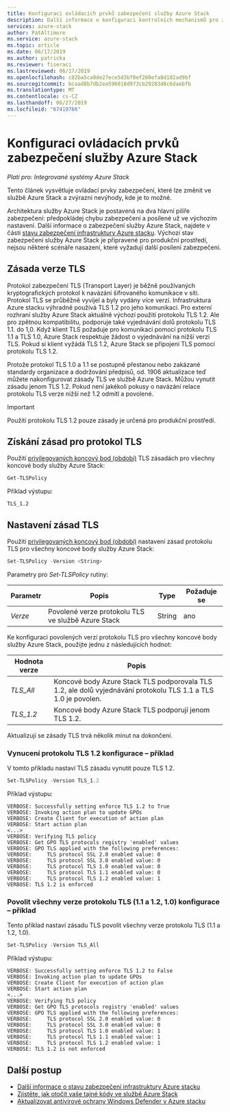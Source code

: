 ```yaml
---
title: Konfiguraci ovládacích prvků zabezpečení služby Azure Stack
description: Další informace o konfiguraci kontrolních mechanismů pro zabezpečení ve službě Azure Stack
services: azure-stack
author: PatAltimore
ms.service: azure-stack
ms.topic: article
ms.date: 06/17/2019
ms.author: patricka
ms.reviewer: fiseraci
ms.lastreviewed: 06/17/2019
ms.openlocfilehash: c82ba5ca0de27ece5d3bf0ef260efa8d182ad9bf
ms.sourcegitcommit: bcaad8b7db2ea596018d973cb29283d8c6daebfb
ms.translationtype: MT
ms.contentlocale: cs-CZ
ms.lasthandoff: 06/27/2019
ms.locfileid: "67419766"
---
```

# <a name="configure-azure-stack-security-controls"></a>Konfiguraci ovládacích prvků zabezpečení služby Azure Stack

*Platí pro: Integrované systémy Azure Stack*

Tento článek vysvětluje ovládací prvky zabezpečení, které lze změnit ve službě Azure Stack a zvýrazní nevýhody, kde je to možné.

Architektura služby Azure Stack je postavená na dva hlavní pilíře zabezpečení: předpokládej chybu zabezpečení a posílené už ve výchozím nastavení. Další informace o zabezpečení služby Azure Stack, najdete v části [stavu zabezpečení infrastruktury Azure stacku](azure-stack-security-foundations.md). Výchozí stav zabezpečení služby Azure Stack je připravené pro produkční prostředí, nejsou některé scénáře nasazení, které vyžadují další posílení zabezpečení.

## <a name="tls-version-policy"></a>Zásada verze TLS

Protokol zabezpečení TLS (Transport Layer) je běžně používaných kryptografických protokol k navázání šifrovaného komunikace v síti. Protokol TLS se průběžně vyvíjel a byly vydány více verzí. Infrastruktura Azure stacku výhradně používá TLS 1.2 pro jeho komunikaci. Pro externí rozhraní služby Azure Stack aktuálně výchozí použití protokolu TLS 1.2. Ale pro zpětnou kompatibilitu, podporuje také vyjednávání dolů protokolu TLS 1.1. do 1,0. Když klient TLS požaduje pro komunikaci pomocí protokolu TLS 1.1 a TLS 1.0, Azure Stack respektuje žádost o vyjednávání na nižší verzi TLS. Pokud si klient vyžádá TLS 1.2, Azure Stack se připojení TLS pomocí protokolu TLS 1.2.

Protože protokol TLS 1.0 a 1.1 se postupně přestanou nebo zakázané standardy organizace a dodržování předpisů, od. 1906 aktualizace teď můžete nakonfigurovat zásady TLS ve službě Azure Stack. Můžou vynutit zásadu jenom TLS 1.2. Pokud není jakékoli pokusy o navázání relace protokolu TLS verze nižší než 1.2 odmítl a povolené.

> [!IMPORTANT]
> Použití protokolu TLS 1.2 pouze zásady je určená pro produkční prostředí.

## <a name="get-tls-policy"></a>Získání zásad pro protokol TLS

Použití [privilegovaných koncový bod (období)](azure-stack-privileged-endpoint.md) TLS zásadách pro všechny koncové body služby Azure Stack:

```powershell
Get-TLSPolicy
```

Příklad výstupu:

    TLS_1.2

## <a name="set-tls-policy"></a>Nastavení zásad TLS

Použití [privilegovaných koncový bod (období)](azure-stack-privileged-endpoint.md) nastavení zásad protokolu TLS pro všechny koncové body služby Azure Stack:

```powershell
Set-TLSPolicy -Version <String>
```

Parametry pro *Set-TLSPolicy* rutiny:

| Parametr | Popis | Type | Požaduje se |
|---------|---------|---------|---------|
| *Verze* | Povolené verze protokolu TLS ve službě Azure Stack | String | ano|

Ke konfiguraci povolených verzí protokolu TLS pro všechny koncové body služby Azure Stack, použijte jednu z následujících hodnot:

| Hodnota verze | Popis |
|---------|---------|
| *TLS_All* | Koncové body Azure Stack TLS podporovala TLS 1.2, ale dolů vyjednávání protokolu TLS 1.1 a TLS 1.0 je povolen. |
| *TLS_1.2* | Koncové body Azure Stack TLS podporují jenom TLS 1.2. | 

Aktualizují se zásady TLS trvá několik minut na dokončení.

### <a name="enforce-tls-12-configuration-example"></a>Vynucení protokolu TLS 1.2 konfigurace – příklad

V tomto příkladu nastaví TLS zásadu vynutit pouze TLS 1.2.

```powershell
Set-TLSPolicy -Version TLS_1.2
```

Příklad výstupu:

    VERBOSE: Successfully setting enforce TLS 1.2 to True
    VERBOSE: Invoking action plan to update GPOs
    VERBOSE: Create Client for execution of action plan
    VERBOSE: Start action plan
    <...>
    VERBOSE: Verifying TLS policy
    VERBOSE: Get GPO TLS protocols registry 'enabled' values
    VERBOSE: GPO TLS applied with the following preferences:
    VERBOSE:     TLS protocol SSL 2.0 enabled value: 0
    VERBOSE:     TLS protocol SSL 3.0 enabled value: 0
    VERBOSE:     TLS protocol TLS 1.0 enabled value: 0
    VERBOSE:     TLS protocol TLS 1.1 enabled value: 0
    VERBOSE:     TLS protocol TLS 1.2 enabled value: 1
    VERBOSE: TLS 1.2 is enforced

### <a name="allow-all-versions-of-tls-12-11-and-10-configuration-example"></a>Povolit všechny verze protokolu TLS (1.1 a 1.2, 1.0) konfigurace – příklad

Tento příklad nastaví zásadu TLS povolit všechny verze protokolu TLS (1.1 a 1.2, 1.0).

```powershell
Set-TLSPolicy -Version TLS_All
```

Příklad výstupu:

    VERBOSE: Successfully setting enforce TLS 1.2 to False
    VERBOSE: Invoking action plan to update GPOs
    VERBOSE: Create Client for execution of action plan
    VERBOSE: Start action plan
    <...>
    VERBOSE: Verifying TLS policy
    VERBOSE: Get GPO TLS protocols registry 'enabled' values
    VERBOSE: GPO TLS applied with the following preferences:
    VERBOSE:     TLS protocol SSL 2.0 enabled value: 0
    VERBOSE:     TLS protocol SSL 3.0 enabled value: 0
    VERBOSE:     TLS protocol TLS 1.0 enabled value: 1
    VERBOSE:     TLS protocol TLS 1.1 enabled value: 1
    VERBOSE:     TLS protocol TLS 1.2 enabled value: 1
    VERBOSE: TLS 1.2 is not enforced

## <a name="next-steps"></a>Další postup

- [Další informace o stavu zabezpečení infrastruktury Azure stacku](azure-stack-security-foundations.md)
- [Zjistěte, jak otočit vaše tajné kódy ve službě Azure Stack](azure-stack-rotate-secrets.md)
- [Aktualizovat antivirové ochrany Windows Defender v Azure stacku](azure-stack-security-av.md)